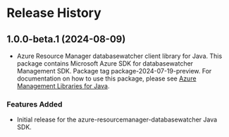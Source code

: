 # Release History

## 1.0.0-beta.1 (2024-08-09)

- Azure Resource Manager databasewatcher client library for Java. This package contains Microsoft Azure SDK for databasewatcher Management SDK.  Package tag package-2024-07-19-preview. For documentation on how to use this package, please see [Azure Management Libraries for Java](https://aka.ms/azsdk/java/mgmt).
### Features Added

- Initial release for the azure-resourcemanager-databasewatcher Java SDK.

